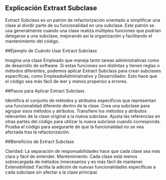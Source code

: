 ## Explicación Extraxt Subclase

Extract Subclass es un patrón de refactorización orientado a simplificar una clase al dividir parte de su 
funcionalidad en una subclase. Este patrón se usa generalmente cuando una clase realiza múltiples funciones
que podrían delegarse a una subclase, mejorando así la organización y facilitando el mantenimiento
del código.

##Ejemplo de Cuándo Usar Extract Subclass

Imagina una clase Empleado que maneja tanto tareas administrativas como de desarrollo de software. Si estas 
funciones son distintas y tienen reglas o métodos diferentes, podemos aplicar Extract Subclass para crear 
subclases específicas, como EmpleadoAdministrativo y Desarrollador. Esto hace que el código sea más fácil 
de leer y menos propenso a errores.

##Pasos para Aplicar Extract Subclass

Identifica el conjunto de métodos y atributos específicos que representan una funcionalidad diferente dentro de la clase.
Crea una subclase para agrupar esos métodos y atributos.
Transfiere los métodos y atributos relevantes de la clase original a la nueva subclase.
Ajusta las referencias en otras partes del código para utilizar la nueva subclase cuando corresponda.
Prueba el código para asegurarte de que la funcionalidad no se vea afectada tras la refactorización.

##Beneficios de Extract Subclass

Claridad: La separación de responsabilidades hace que cada clase sea más clara y fácil de entender.
Mantenimiento: Cada clase está menos sobrecargada de métodos innecesarios y es más fácil de mantener.
Extensibilidad: Facilita la adición de nuevas funcionalidades específicas a cada subclase sin afectar a la clase principal.
